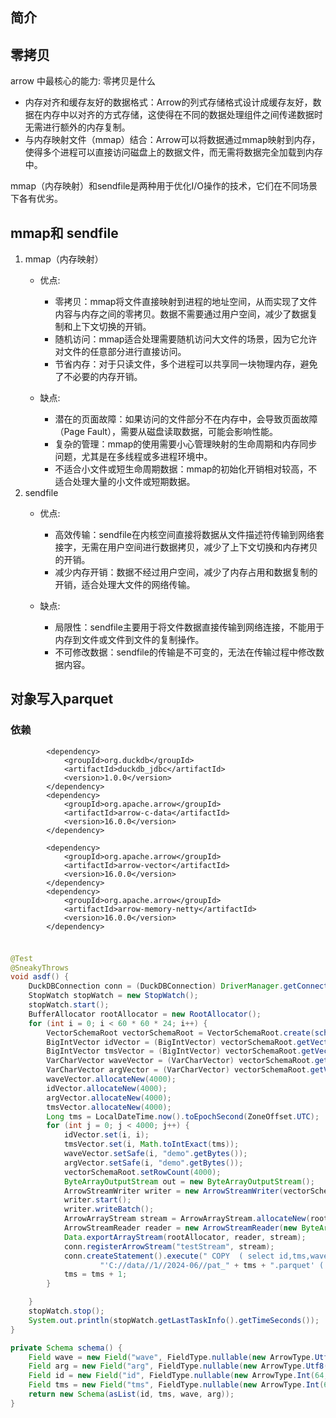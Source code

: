 ## 简介

## 零拷贝

arrow 中最核心的能力: 零拷贝是什么

- 内存对齐和缓存友好的数据格式：Arrow的列式存储格式设计成缓存友好，数据在内存中以对齐的方式存储，这使得在不同的数据处理组件之间传递数据时无需进行额外的内存复制。
- 与内存映射文件（mmap）结合：Arrow可以将数据通过mmap映射到内存，使得多个进程可以直接访问磁盘上的数据文件，而无需将数据完全加载到内存中。

mmap（内存映射）和sendfile是两种用于优化I/O操作的技术，它们在不同场景下各有优劣。

## mmap和 sendfile

1. mmap（内存映射）
    - 优点:
        - 零拷贝：mmap将文件直接映射到进程的地址空间，从而实现了文件内容与内存之间的零拷贝。数据不需要通过用户空间，减少了数据复制和上下文切换的开销。
        - 随机访问：mmap适合处理需要随机访问大文件的场景，因为它允许对文件的任意部分进行直接访问。
        - 节省内存：对于只读文件，多个进程可以共享同一块物理内存，避免了不必要的内存开销。
    - 缺点:

        - 潜在的页面故障：如果访问的文件部分不在内存中，会导致页面故障（Page Fault），需要从磁盘读取数据，可能会影响性能。
        - 复杂的管理：mmap的使用需要小心管理映射的生命周期和内存同步问题，尤其是在多线程或多进程环境中。
        - 不适合小文件或短生命周期数据：mmap的初始化开销相对较高，不适合处理大量的小文件或短期数据。
2. sendfile
    - 优点:

        - 高效传输：sendfile在内核空间直接将数据从文件描述符传输到网络套接字，无需在用户空间进行数据拷贝，减少了上下文切换和内存拷贝的开销。
        - 减少内存开销：数据不经过用户空间，减少了内存占用和数据复制的开销，适合处理大文件的网络传输。
    - 缺点:

        - 局限性：sendfile主要用于将文件数据直接传输到网络连接，不能用于内存到文件或文件到文件的复制操作。
        - 不可修改数据：sendfile的传输是不可变的，无法在传输过程中修改数据内容。

## 对象写入parquet

### 依赖

``` 
        <dependency>
            <groupId>org.duckdb</groupId>
            <artifactId>duckdb_jdbc</artifactId>
            <version>1.0.0</version>
        </dependency>
        <dependency>
            <groupId>org.apache.arrow</groupId>
            <artifactId>arrow-c-data</artifactId>
            <version>16.0.0</version>
        </dependency>

        <dependency>
            <groupId>org.apache.arrow</groupId>
            <artifactId>arrow-vector</artifactId>
            <version>16.0.0</version>
        </dependency>
        <dependency>
            <groupId>org.apache.arrow</groupId>
            <artifactId>arrow-memory-netty</artifactId>
            <version>16.0.0</version>
        </dependency>
```

###

```java

@Test
@SneakyThrows
void asdf() {
    DuckDBConnection conn = (DuckDBConnection) DriverManager.getConnection("jdbc:duckdb:");
    StopWatch stopWatch = new StopWatch();
    stopWatch.start();
    BufferAllocator rootAllocator = new RootAllocator();
    for (int i = 0; i < 60 * 60 * 24; i++) {
        VectorSchemaRoot vectorSchemaRoot = VectorSchemaRoot.create(schema(), rootAllocator);
        BigIntVector idVector = (BigIntVector) vectorSchemaRoot.getVector("id");
        BigIntVector tmsVector = (BigIntVector) vectorSchemaRoot.getVector("tms");
        VarCharVector waveVector = (VarCharVector) vectorSchemaRoot.getVector("wave");
        VarCharVector argVector = (VarCharVector) vectorSchemaRoot.getVector("arg");
        waveVector.allocateNew(4000);
        idVector.allocateNew(4000);
        argVector.allocateNew(4000);
        tmsVector.allocateNew(4000);
        Long tms = LocalDateTime.now().toEpochSecond(ZoneOffset.UTC);
        for (int j = 0; j < 4000; j++) {
            idVector.set(i, i);
            tmsVector.set(i, Math.toIntExact(tms));
            waveVector.setSafe(i, "demo".getBytes());
            argVector.setSafe(i, "demo".getBytes());
            vectorSchemaRoot.setRowCount(4000);
            ByteArrayOutputStream out = new ByteArrayOutputStream();
            ArrowStreamWriter writer = new ArrowStreamWriter(vectorSchemaRoot, null, Channels.newChannel(out));
            writer.start();
            writer.writeBatch();
            ArrowArrayStream stream = ArrowArrayStream.allocateNew(rootAllocator);
            ArrowStreamReader reader = new ArrowStreamReader(new ByteArrayInputStream(out.toByteArray()), rootAllocator);
            Data.exportArrayStream(rootAllocator, reader, stream);
            conn.registerArrowStream("testStream", stream);
            conn.createStatement().execute(" COPY  ( select id,tms,wave,arg from testStream) to " +
                    "'C://data//1//2024-06//pat_" + tms + ".parquet' ( FORMAT 'parquet', CODEC 'snappy')  ");
            tms = tms + 1;
        }

    }
    stopWatch.stop();
    System.out.println(stopWatch.getLastTaskInfo().getTimeSeconds());
}

private Schema schema() {
    Field wave = new Field("wave", FieldType.nullable(new ArrowType.Utf8()), null);
    Field arg = new Field("arg", FieldType.nullable(new ArrowType.Utf8()), null);
    Field id = new Field("id", FieldType.nullable(new ArrowType.Int(64, true)), null);
    Field tms = new Field("tms", FieldType.nullable(new ArrowType.Int(64, true)), null);
    return new Schema(asList(id, tms, wave, arg));
}
```